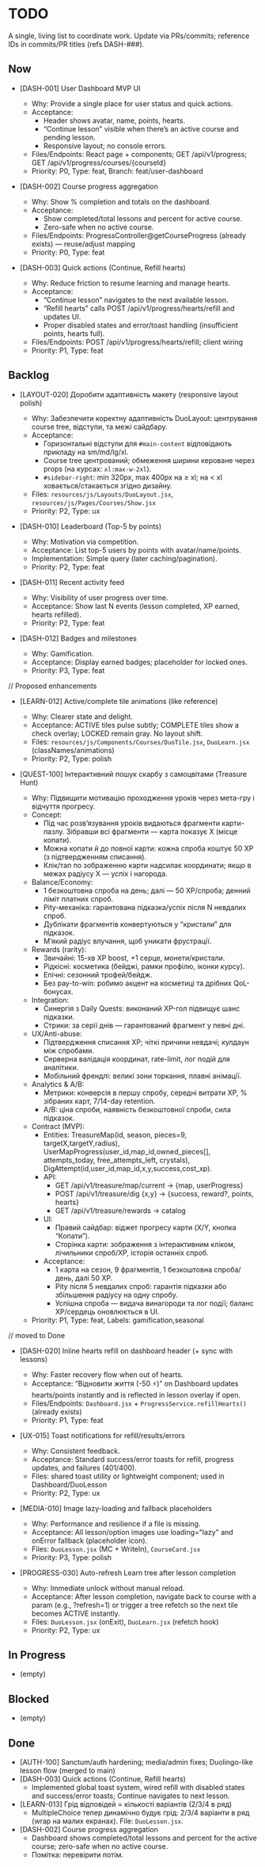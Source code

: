 # TODO

A single, living list to coordinate work. Update via PRs/commits; reference IDs in commits/PR titles (refs DASH-###).

## Now

- [DASH-001] User Dashboard MVP UI
  - Why: Provide a single place for user status and quick actions.
  - Acceptance:
    - Header shows avatar, name, points, hearts.
    - “Continue lesson” visible when there’s an active course and pending lesson.
    - Responsive layout; no console errors.
  - Files/Endpoints: React page + components; GET /api/v1/progress; GET /api/v1/progress/courses/{courseId}
  - Priority: P0, Type: feat, Branch: feat/user-dashboard

- [DASH-002] Course progress aggregation
  - Why: Show % completion and totals on the dashboard.
  - Acceptance:
    - Show completed/total lessons and percent for active course.
    - Zero-safe when no active course.
  - Files/Endpoints: ProgressController@getCourseProgress (already exists) — reuse/adjust mapping
  - Priority: P0, Type: feat

- [DASH-003] Quick actions (Continue, Refill hearts)
  - Why: Reduce friction to resume learning and manage hearts.
  - Acceptance:
    - “Continue lesson” navigates to the next available lesson.
    - “Refill hearts” calls POST /api/v1/progress/hearts/refill and updates UI.
    - Proper disabled states and error/toast handling (insufficient points, hearts full).
  - Files/Endpoints: POST /api/v1/progress/hearts/refill; client wiring
  - Priority: P1, Type: feat

## Backlog

- [LAYOUT-020] Доробити адаптивність макету (responsive layout polish)
  - Why: Забезпечити коректну адаптивність DuoLayout: центрування course tree, відступи, та межі сайдбару.
  - Acceptance:
    - Горизонтальні відступи для `#main-content` відповідають прикладу на sm/md/lg/xl.
    - Course tree центрований; обмеження ширини кероване через props (на курсах: `xl:max-w-2xl`).
    - `#sidebar-right`: min 320px, max 400px на ≥ xl; на < xl ховається/стакається згідно дизайну.
  - Files: `resources/js/Layouts/DuoLayout.jsx`, `resources/js/Pages/Courses/Show.jsx`
  - Priority: P2, Type: ux

- [DASH-010] Leaderboard (Top-5 by points)
  - Why: Motivation via competition.
  - Acceptance: List top-5 users by points with avatar/name/points.
  - Implementation: Simple query (later caching/pagination).
  - Priority: P2, Type: feat

- [DASH-011] Recent activity feed
  - Why: Visibility of user progress over time.
  - Acceptance: Show last N events (lesson completed, XP earned, hearts refilled).
  - Priority: P2, Type: feat

- [DASH-012] Badges and milestones
  - Why: Gamification.
  - Acceptance: Display earned badges; placeholder for locked ones.
  - Priority: P3, Type: feat

// Proposed enhancements

- [LEARN-012] Active/complete tile animations (like reference)
  - Why: Clearer state and delight.
  - Acceptance: ACTIVE tiles pulse subtly; COMPLETE tiles show a check overlay; LOCKED remain gray. No layout shift.
  - Files: `resources/js/Components/Courses/DuoTile.jsx`, `DuoLearn.jsx` (classNames/animations)
  - Priority: P2, Type: polish

- [QUEST-100] Інтерактивний пошук скарбу з самоцвітами (Treasure Hunt)
  - Why: Підвищити мотивацію проходження уроків через мета-гру і відчуття прогресу.
  - Concept:
    - Під час розв’язування уроків видаються фрагменти карти-пазлу. Зібравши всі фрагменти — карта показує X (місце копати).
    - Можна копати й до повної карти: кожна спроба коштує 50 XP (з підтвердженням списання).
    - Клік/тап по зображенню карти надсилає координати; якщо в межах радіусу X — успіх і нагорода.
  - Balance/Economy:
    - 1 безкоштовна спроба на день; далі — 50 XP/спроба; денний ліміт платних спроб.
    - Pity-механіка: гарантована підказка/успіх після N невдалих спроб.
    - Дублікати фрагментів конвертуються у “кристали” для підказок.
    - М’який радіус влучання, щоб уникати фрустрації.
  - Rewards (rarity):
    - Звичайні: 15-хв XP boost, +1 серце, монети/кристали.
    - Рідкісні: косметика (бейджі, рамки профілю, іконки курсу).
    - Епічні: сезонний трофей/бейдж.
    - Без pay-to-win: робимо акцент на косметиці та дрібних QoL-бонусах.
  - Integration:
    - Синергія з Daily Quests: виконаний XP-гол підвищує шанс підказки.
    - Стрики: за серії днів — гарантований фрагмент у певні дні.
  - UX/Anti-abuse:
    - Підтвердження списання XP; чіткі причини невдачі; кулдаун між спробами.
    - Серверна валідація координат, rate-limit, лог подій для аналітики.
    - Мобільний френдлі: великі зони торкання, плавні анімації.
  - Analytics & A/B:
    - Метрики: конверсія в першу спробу, середні витрати XP, % зібраних карт, 7/14-day retention.
    - A/B: ціна спроби, наявність безкоштовної спроби, сила підказок.
  - Contract (MVP):
    - Entities: TreasureMap(id, season, pieces=9, targetX,targetY,radius), UserMapProgress(user_id,map_id,owned_pieces[], attempts_today, free_attempts_left, crystals), DigAttempt(id,user_id,map_id,x,y,success,cost_xp).
    - API:
      - GET /api/v1/treasure/map/current -> {map, userProgress}
      - POST /api/v1/treasure/dig {x,y} -> {success, reward?, points, hearts}
      - GET /api/v1/treasure/rewards -> catalog
    - UI:
      - Правий сайдбар: віджет прогресу карти (X/Y, кнопка “Копати”).
      - Сторінка карти: зображення з інтерактивним кліком, лічильники спроб/XP, історія останніх спроб.
    - Acceptance:
      - 1 карта на сезон, 9 фрагментів, 1 безкоштовна спроба/день, далі 50 XP.
      - Pity після 5 невдалих спроб: гарантія підказки або збільшення радіусу на одну спробу.
      - Успішна спроба — видача винагороди та лог події; баланс XP/сердець оновлюється в UI.
  - Priority: P1, Type: feat, Labels: gamification,seasonal

// moved to Done

- [DASH-020] Inline hearts refill on dashboard header (+ sync with lessons)
  - Why: Faster recovery flow when out of hearts.
  - Acceptance: “Відновити життя (-50 ⚡)” on Dashboard updates hearts/points instantly and is reflected in lesson overlay if open.
  - Files/Endpoints: `Dashboard.jsx` + `ProgressService.refillHearts()` (already exists)
  - Priority: P1, Type: feat

- [UX-015] Toast notifications for refill/results/errors
  - Why: Consistent feedback.
  - Acceptance: Standard success/error toasts for refill, progress updates, and failures (401/400).
  - Files: shared toast utility or lightweight component; used in Dashboard/DuoLesson
  - Priority: P2, Type: ux

- [MEDIA-010] Image lazy-loading and fallback placeholders
  - Why: Performance and resilience if a file is missing.
  - Acceptance: All lesson/option images use loading="lazy" and onError fallback (placeholder icon).
  - Files: `DuoLesson.jsx` (MC + WriteIn), `CourseCard.jsx`
  - Priority: P3, Type: polish

- [PROGRESS-030] Auto-refresh Learn tree after lesson completion
  - Why: Immediate unlock without manual reload.
  - Acceptance: After lesson completion, navigate back to course with a param (e.g., ?refresh=1) or trigger a tree refetch so the next tile becomes ACTIVE instantly.
  - Files: `DuoLesson.jsx` (onExit), `DuoLearn.jsx` (refetch hook)
  - Priority: P2, Type: ux

## In Progress

- (empty)

## Blocked

- (empty)

## Done

- [AUTH-100] Sanctum/auth hardening; media/admin fixes; Duolingo-like lesson flow (merged to main)
 - [DASH-003] Quick actions (Continue, Refill hearts)
   - Implemented global toast system, wired refill with disabled states and success/error toasts; Continue navigates to next lesson.
 - [LEARN-013] Грід відповідей = кількості варіантів (2/3/4 в ряд)
   - MultipleChoice тепер динамічно будує грід: 2/3/4 варіанти в ряд (wrap на малих екранах). File: `DuoLesson.jsx`.
 - [DASH-002] Course progress aggregation
   - Dashboard shows completed/total lessons and percent for the active course; zero-safe when no active course.
   - Помітка: перевірити потім.
